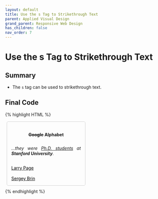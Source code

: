 ```yaml
---
layout: default
title: Use the s Tag to Strikethrough Text
parent: Applied Visual Design
grand_parent: Responsive Web Design
has_children: false
nav_order: 7
---
```

# Use the s Tag to Strikethrough Text
## Summary
- The `s` tag can be used to strikethrough text.

## Final Code

{% highlight HTML %}
<style>
  h4 {
    text-align: center;
    height: 25px;
  }
  p {
    text-align: justify;
  }
  .links {
    text-align: left;
    color: black;
  }
  .fullCard {
    width: 245px;
    border: 1px solid #ccc;
    border-radius: 5px;
    margin: 10px 5px;
    padding: 4px;
  }
  .cardContent {
    padding: 10px;
  }
  .cardText {
    margin-bottom: 30px;
  }
</style>
<div class="fullCard">
  <div class="cardContent">
    <div class="cardText">
      <h4><s>Google</s> Alphabet</h4>
      <p><em>...they were <u>Ph.D. students</u> at <strong>Stanford University</strong>.</em></p>
    </div>
    <div class="cardLinks">
      <a href="https://en.wikipedia.org/..." target="_blank" class="links">Larry Page</a><br><br>
      <a href="https://en.wikipedia.org/...n" target="_blank" class="links">Sergey Brin</a>
    </div>
  </div>
</div>
{% endhighlight %}